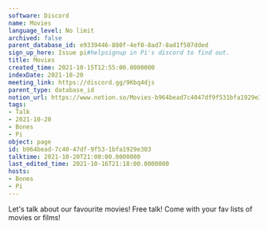 ```yaml
---
software: Discord
name: Movies
language_level: No limit
archived: false
parent_database_id: e9339446-880f-4ef0-8ad7-8ad1f507dded
sign_up_here: Issue pi#helpsignup in Pi's discord to find out.
title: Movies
created_time: 2021-10-15T12:55:00.0000000
indexDate: 2021-10-20
meeting_link: https://discord.gg/9Kbq4djs
parent_type: database_id
notion_url: https://www.notion.so/Movies-b964bead7c4047df9f531bfa1929e303
tags:
- Talk
- 2021-10-20
- Bones
- Pi
object: page
id: b964bead-7c40-47df-9f53-1bfa1929e303
talktime: 2021-10-20T21:00:00.0000000
last_edited_time: 2021-10-16T21:18:00.0000000
hosts:
- Bones
- Pi
---
```


Let's talk about our favourite movies!
Free talk! Come with your fav lists of movies or films!


